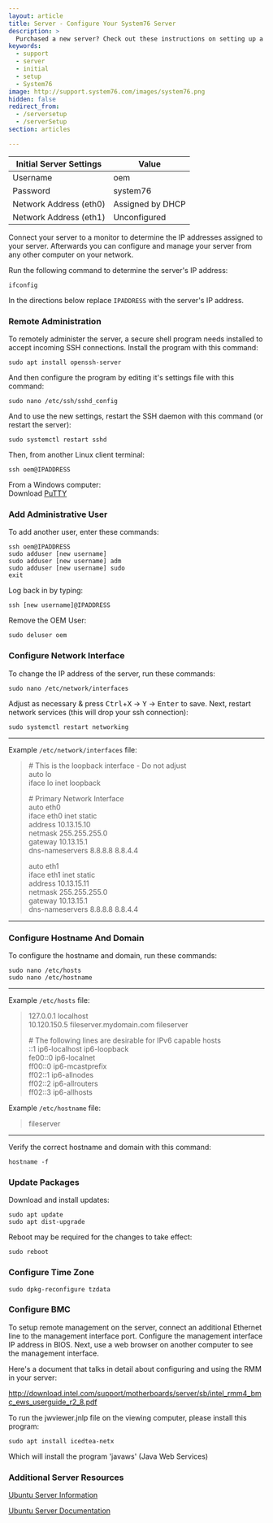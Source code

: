 ```yaml
---
layout: article
title: Server - Configure Your System76 Server
description: >
  Purchased a new server? Check out these instructions on setting up a System76 server, including initial login credentials.
keywords:
  - support
  - server
  - initial
  - setup
  - System76
image: http://support.system76.com/images/system76.png
hidden: false
redirect_from:
  - /serversetup
  - /serverSetup
section: articles

---
```


**Initial Server Settings** | **Value**
----------------------------|------------------
Username                    | oem
Password                    | system76
Network Address (eth0)      | Assigned by DHCP
Network Address (eth1)      | Unconfigured

Connect your server to a monitor to determine the IP addresses assigned to your server. Afterwards you can configure and manage your server from any other computer on your network.

Run the following command to determine the server's IP address:

```
ifconfig
```

In the directions below replace `IPADDRESS` with the server's IP address.

### Remote Administration

To remotely administer the server, a secure shell program needs installed to accept incoming SSH connections.  Install the program with this command:

```
sudo apt install openssh-server
```

And then configure the program by editing it's settings file with this command:

```
sudo nano /etc/ssh/sshd_config
```

And to use the new settings, restart the SSH daemon with this command (or restart the server):

```
sudo systemctl restart sshd
```

Then, from another Linux client terminal:

```
ssh oem@IPADDRESS
```

From a Windows computer:  
Download [PuTTY](http://www.chiark.greenend.org.uk/~sgtatham/putty/download.html)

### Add Administrative User

To add another user, enter these commands:

```
ssh oem@IPADDRESS
sudo adduser [new username]
sudo adduser [new username] adm
sudo adduser [new username] sudo
exit
```

Log back in by typing:

```
ssh [new username]@IPADDRESS
```

Remove the OEM User:

```
sudo deluser oem
```

### Configure Network Interface

To change the IP address of the server, run these commands:

```
sudo nano /etc/network/interfaces
```

Adjust as necessary & press <kbd>Ctrl</kbd>+<kbd>X</kbd> → <kbd>Y</kbd> → <kbd>Enter</kbd> to save.  Next, restart network services (this will drop your ssh connection):

```
sudo systemctl restart networking
```

---

Example `/etc/network/interfaces` file:

> \# This is the loopback interface - Do not adjust  
> auto lo  
> iface lo inet loopback  
>
> \# Primary Network Interface  
> auto eth0  
> iface eth0 inet static  
>   address 10.13.15.10  
>   netmask 255.255.255.0  
>   gateway 10.13.15.1  
>   dns-nameservers 8.8.8.8 8.8.4.4  
>
> auto eth1  
> iface eth1 inet static  
>   address 10.13.15.11  
>   netmask 255.255.255.0  
>   gateway 10.13.15.1  
>   dns-nameservers 8.8.8.8 8.8.4.4  

---

### Configure Hostname And Domain

To configure the hostname and domain, run these commands:

```
sudo nano /etc/hosts
sudo nano /etc/hostname
```

---

Example `/etc/hosts` file:

> 127.0.0.1       localhost  
> 10.120.150.5    fileserver.mydomain.com fileserver  
>
> \# The following lines are desirable for IPv6 capable hosts  
> ::1     ip6-localhost ip6-loopback  
> fe00::0 ip6-localnet  
> ff00::0 ip6-mcastprefix  
> ff02::1 ip6-allnodes  
> ff02::2 ip6-allrouters  
> ff02::3 ip6-allhosts  

Example `/etc/hostname` file:

> fileserver

---

Verify the correct hostname and domain with this command:

```
hostname -f
```

### Update Packages

Download and install updates:

```
sudo apt update
sudo apt dist-upgrade
```

Reboot may be required for the changes to take effect:

```
sudo reboot
```

### Configure Time Zone

```
sudo dpkg-reconfigure tzdata
```

### Configure BMC

To setup remote management on the server, connect an additional Ethernet line to the management interface port.  Configure the management interface IP address in BIOS.  Next, use a web browser on another computer to see the management interface.

Here's a document that talks in detail about configuring and using the RMM in your server:

http://download.intel.com/support/motherboards/server/sb/intel_rmm4_bmc_ews_userguide_r2_8.pdf

To run the jwviewer.jnlp file on the viewing computer, please install this program:

```
sudo apt install icedtea-netx
```

Which will install the program 'javaws' (Java Web Services)

### Additional Server Resources

[Ubuntu Server Information](http://www.ubuntu.com/server)

[Ubuntu Server Documentation](https://help.ubuntu.com/)
